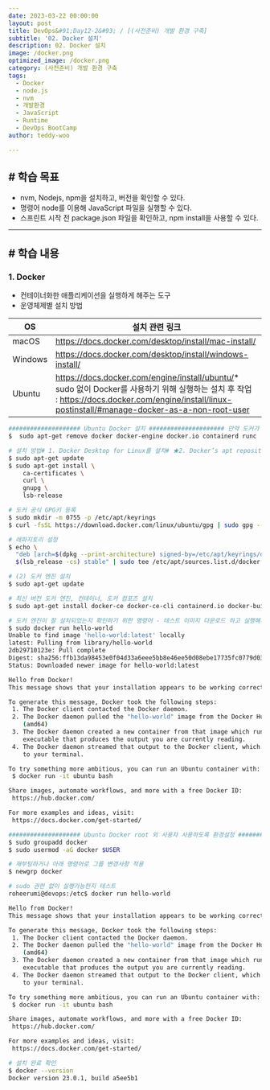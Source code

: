 ```yaml
---
date: 2023-03-22 00:00:00
layout: post
title: DevOps&#91;Day12-2&#93; / [(사전준비) 개발 환경 구축]
subtitle: '02. Docker 설치'
description: 02. Docker 설치
image: /docker.png
optimized_image: /docker.png
category: (사전준비) 개발 환경 구축
tags:
  - Docker
  - node.js
  - nvm
  - 개발환경
  - JavaScript
  - Runtime
  - DevOps BootCamp
author: teddy-woo

---
```


## **# 학습 목표**

- nvm, Nodejs, npm을 설치하고, 버전을 확인할 수 있다.
- 명령어 node를 이용해 JavaScript 파일을 실행할 수 있다.
- 스프린트 시작 전 package.json 파일을 확인하고, npm install을 사용할 수 있다.

---

## **# 학습 내용**

### **1. Docker**

- 컨테이너화한 애플리케이션을 실행하게 해주는 도구
- 운영체제별 설치 방법

| OS | 설치 관련 링크 |
| --- | --- |
| macOS | https://docs.docker.com/desktop/install/mac-install/ |
| Windows | https://docs.docker.com/desktop/install/windows-install/ |
| Ubuntu | https://docs.docker.com/engine/install/ubuntu/* sudo 없이 Docker를 사용하기 위해 실행하는 설치 후 작업 : https://docs.docker.com/engine/install/linux-postinstall/#manage-docker-as-a-non-root-user |

```bash
#################### Ubuntu Docker 설치 ##################### 만약 도커가 설치되어있다면 삭제 후 진행
$  sudo apt-get remove docker docker-engine docker.io containerd runc

# 설치 방법# 1. Docker Desktop for Linux를 설치# ★2. Docker’s apt repository에서 설치# 3. 수동으로 설치하고 관리, 업그레이드# 4. 스크립트 사용 (테스트, 개발 환경일 때만 추천)# (1) 레파지토리 설정# apt 패키지 업데이트하고 apt가 레파지토리를 HTTPS로 사용 가능하게 설치
$ sudo apt-get update
$ sudo apt-get install \
    ca-certificates \
    curl \
    gnupg \
    lsb-release

# 도커 공식 GPG키 등록
$ sudo mkdir -m 0755 -p /etc/apt/keyrings
$ curl -fsSL https://download.docker.com/linux/ubuntu/gpg | sudo gpg --dearmor -o /etc/apt/keyrings/docker.gpg

# 레파지토리 설정
$ echo \
  "deb [arch=$(dpkg --print-architecture) signed-by=/etc/apt/keyrings/docker.gpg] https://download.docker.com/linux/ubuntu \
  $(lsb_release -cs) stable" | sudo tee /etc/apt/sources.list.d/docker.list > /dev/null

# (2) 도커 엔진 설치
$ sudo apt-get update

# 최신 버전 도커 엔진, 컨테이너, 도커 컴포즈 설치
$ sudo apt-get install docker-ce docker-ce-cli containerd.io docker-buildx-plugin docker-compose-plugin

# 도커 엔진이 잘 설치되었는지 확인하기 위한 명령어 - 테스트 이미지 다운로드 하고 실행해서 정보 출력 후 종료
$ sudo docker run hello-world
Unable to find image 'hello-world:latest' locally
latest: Pulling from library/hello-world
2db29710123e: Pull complete
Digest: sha256:ffb13da98453e0f04d33a6eee5bb8e46ee50d08ebe17735fc0779d0349e889e9
Status: Downloaded newer image for hello-world:latest

Hello from Docker!
This message shows that your installation appears to be working correctly.

To generate this message, Docker took the following steps:
 1. The Docker client contacted the Docker daemon.
 2. The Docker daemon pulled the "hello-world" image from the Docker Hub.
    (amd64)
 3. The Docker daemon created a new container from that image which runs the
    executable that produces the output you are currently reading.
 4. The Docker daemon streamed that output to the Docker client, which sent it
    to your terminal.

To try something more ambitious, you can run an Ubuntu container with:
 $ docker run -it ubuntu bash

Share images, automate workflows, and more with a free Docker ID:
 https://hub.docker.com/

For more examples and ideas, visit:
 https://docs.docker.com/get-started/

#################### Ubuntu Docker root 외 사용자 사용하도록 환경설정 ##################### 도커 그룹 생성해서 현재 로그인한 사용자를 해당 그룹에 추가
$ sudo groupadd docker
$ sudo usermod -aG docker $USER

# 재부팅하거나 아래 명령어로 그룹 변경사항 적용
$ newgrp docker

# sudo 권한 없이 실행가능한지 테스트
roheerumi@devops:/etc$ docker run hello-world

Hello from Docker!
This message shows that your installation appears to be working correctly.

To generate this message, Docker took the following steps:
 1. The Docker client contacted the Docker daemon.
 2. The Docker daemon pulled the "hello-world" image from the Docker Hub.
    (amd64)
 3. The Docker daemon created a new container from that image which runs the
    executable that produces the output you are currently reading.
 4. The Docker daemon streamed that output to the Docker client, which sent it
    to your terminal.

To try something more ambitious, you can run an Ubuntu container with:
 $ docker run -it ubuntu bash

Share images, automate workflows, and more with a free Docker ID:
 https://hub.docker.com/

For more examples and ideas, visit:
 https://docs.docker.com/get-started/

# 설치 완료 확인
$ docker --version
Docker version 23.0.1, build a5ee5b1
```